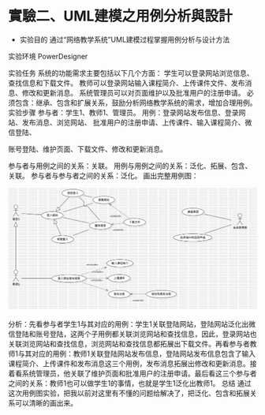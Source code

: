 # 實驗二、UML建模之用例分析與設計

- 实验目的
通过“网络教学系统”UML建模过程掌握用例分析与设计方法

实验环境
PowerDesigner

实验任务
系统的功能需求主要包括以下几个方面：
学生可以登录网站浏览信息、查找信息和下载文件。
教师可以登录网站输入课程简介、上传课件文件、发布消息、修改和更新消息。
系统管理员可以对页面维护以及批准用户的注册申请。
必须包含：继承、包含和扩展关系，鼓励分析网络教学系统的需求，增加合理用例。
实验步骤
参与者：学生1、教师1、管理员。
用例：登录网站发布信息、登录网站、发布消息、浏览网站、
批准用户的注册申请、上传课件、输入课程简介、微信登陆、

账号登陆、维护页面、下载文件、修改和更新消息。

参与者与用例之间的关系：关联。
用例与用例之间的关系：泛化、拓展、包含、关联。
参与者与参与者之间的关系：泛化。
画出完整用例图：

![image](https://github.com/qaz11124211/11124211-11124214/blob/main/UseCaseDiagram1.jpg)




分析：先看参与者学生1与其对应的用例：学生1关联登陆网站，登陆网站泛化出微信登陆和账号登陆，这两个子用例都关联浏览网站和查找信息，因此，登录网站也关联浏览网站和查找信息，浏览网站和查找信息都拓展出下载文件。再看参与者教师1与其对应的用例：教师1关联登陆网站发布信息，登陆网站发布信息包含了输入课程简介、上传课件和发布消息这三个用例，发布消息拓展出修改和更新消息。接着看系统管理员，他关联了维护页面和批准用户的注册申请。最后看这三个参与者之间的关系：教师1也可以做学生1的事情，也就是学生1泛化出教师1。
总结
    通过这次用例图实验，把我以前对这里有不懂的问题给解决了，把泛化、包含和拓展关系可以清晰的画出来。
